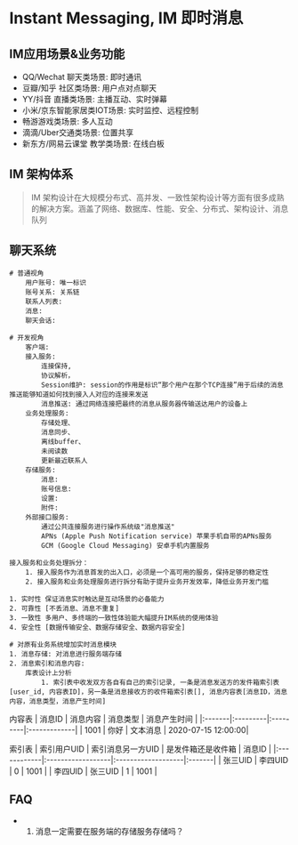 # Instant Messaging, IM 即时消息


## IM应用场景&业务功能
* QQ/Wechat 聊天类场景: 即时通讯
* 豆瓣/知乎 社区类场景: 用户点对点聊天
* YY/抖音 直播类场景: 主播互动、实时弹幕
* 小米/京东智能家居类IOT场景: 实时监控、远程控制
* 畅游游戏类场景: 多人互动
* 滴滴/Uber交通类场景: 位置共享
* 新东方/网易云课堂 教学类场景: 在线白板

## IM 架构体系
> IM 架构设计在大规模分布式、高并发、一致性架构设计等方面有很多成熟的解决方案。涵盖了网络、数据库、性能、安全、分布式、架构设计、消息队列


## 聊天系统
```
# 普通视角
    用户账号: 唯一标识
    账号关系: 关系链
    联系人列表:
    消息:
    聊天会话:

# 开发视角
    客户端:
    接入服务:
        连接保持,
        协议解析，
        Session维护: session的作用是标识“那个用户在那个TCP连接”用于后续的消息推送能够知道如何找到接入人对应的连接来发送
        消息推送: 通过网络连接把最终的消息从服务器传输送达用户的设备上
    业务处理服务:
        存储处理、
        消息同步、
        离线buffer、
        未阅读数
        更新最近联系人
    存储服务:
        消息:
        账号信息:
        设置:
        附件:
    外部接口服务:
        通过公共连接服务进行操作系统级"消息推送"
        APNs (Apple Push Notification service) 苹果手机自带的APNs服务
        GCM (Google Cloud Messaging) 安卓手机内置服务

接入服务和业务处理拆分：
    1. 接入服务作为消息首发的出入口，必须是一个高可用的服务，保持足够的稳定性
    2. 接入服务和业务处理服务进行拆分有助于提升业务开发效率，降低业务开发门槛

1. 实时性 保证消息实时触达是互动场景的必备能力
2. 可靠性 [不丢消息、消息不重复]
3. 一致性 多用户、多终端的一致性体验能大幅提升IM系统的使用体验
4. 安全性 [数据传输安全、数据存储安全、数据内容安全]

# 对原有业务系统增加实时消息模块
1. 消息存储: 对消息进行服务端存储
2. 消息索引和消息内容:
    库表设计上分析
        1. 索引表中收发双方各自有自己的索引记录, 一条是消息发送方的发件箱索引表[user_id, 内容表ID]，另一条是消息接收方的收件箱索引表[], 消息内容表[消息ID，消息内容，消息类型，消息产生时间]
```

内容表
| 消息ID | 消息内容 | 消息类型 | 消息产生时间 |
|:-------|:---------|:---------|:-------------|
| 1001   | 你好     | 文本消息 | 2020-07-15 12:00:00|

索引表
| 索引用户UID | 索引消息另一方UID | 是发件箱还是收件箱 | 消息ID |
|:------------|:------------------|:-------------------|:-------|
| 张三UID     | 李四UID           | 0                  | 1001   |
| 李四UID     | 张三UID           | 1                  | 1001   |


## FAQ
* 1. 消息一定需要在服务端的存储服务存储吗？
